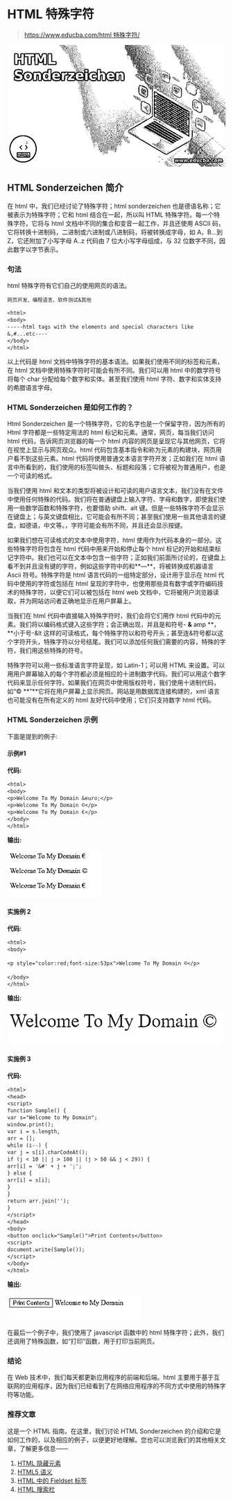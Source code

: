 # HTML 特殊字符

> [https://www.educba.com/html 特殊字符/](https://www.educba.com/html-sonderzeichen/)

![HTML Sonderzeichen](img/67a72babeef533f9bcec985b057bd488.png)



## HTML Sonderzeichen 简介

在 html 中，我们已经讨论了特殊字符；html sonderzeichen 也是德语名称；它被表示为特殊字符；它和 html 结合在一起，所以叫 HTML 特殊字符。每一个特殊字符，它将与 html 文档中不同的集合和变音一起工作，并且还使用 ASCII 码，它将转换十进制码，二进制或六进制或八进制码，将被转换成字母，如 A，B…到 Z，它还附加了小写字母 A..z 代码由 7 位大小写字母组成，与 32 位数字不同，因此数字以字节表示。

### 句法

html 特殊字符有它们自己的使用网页的语法。

<small>网页开发、编程语言、软件测试&其他</small>

```
<html>
<body>
-----html tags with the elements and special characters like &,#...etc----
</body>
</html>
```

以上代码是 html 文档中特殊字符的基本语法。如果我们使用不同的标签和元素，在 html 文档中使用特殊字符时可能会有所不同。我们可以用 html 中的数学符号将每个 char 分配给每个数字和实体。甚至我们使用 html 字符、数字和实体支持的希腊语言字母。

### HTML Sonderzeichen 是如何工作的？

Html Sonderzeichen 是一个特殊字符，它的名字也是一个保留字符，因为所有的 Html 字符都是一些特定用法的 html 标记和元素。通常，网页，每当我们访问 html 代码，告诉网页浏览器的每一个 html 内容的网页是呈现它与其他网页，它将在视觉上显示与网页观众。html 代码包含基本指令和称为元素的构建块，网页用户看不到这些元素。html 代码将使用普通文本语言字符开发；正如我们在 html 语言中所看到的，我们使用的标签叫做头、标题和段落；它将被视为普通用户，也是一个可读的格式。

当我们使用 html 和文本的类型将被设计和可读的用户语言文本，我们没有在文件中使用任何特殊的代码。我们将在普通键盘上输入字符、字母和数字，即使我们使用一些数学函数和特殊字符，也要借助 shift、alt 键。但是一些特殊字符不会显示在键盘上；与英文键盘相比，它可能会有所不同；甚至我们使用一些其他语言的键盘，如德语，中文等。，字符可能会有所不同，并且还会显示按键。

如果我们想在可读格式的文本中使用字符，html 使用作为代码本身的一部分。这些特殊字符将包含在 html 代码中用来开始和停止每个 html 标记的开始和结束标记字符中。我们也可以在文本中包含一些字符；正如我们前面所讨论的，在键盘上看不到并且没有键的字符，例如这些字符中的和**—**，将被转换成机器语言 Ascii 符号。特殊字符是 html 语言代码的一组特定部分，设计用于显示在 html 代码中使用的字符或包括在 html 呈现的字符中，也使用那些具有数字或字符编码技术的特殊字符，以便它们可以被包括在 html web 文档中，它将被用户浏览器读取，并为网站访问者正确地显示在用户屏幕上。

当我们在 html 代码中直接输入特殊字符时，我们会将它们用作 html 代码中的元素。我们将以编码格式键入这些字符；会正确出现，并且是和符号- **&** amp **，**小于号-&lt 这样的可读格式，每个特殊字符以和符号开头；甚至连&符号都以这个字符开头，特殊字符以分号结尾。我们可以添加任何我们需要的内容，特殊的字符，我们用这些特殊的符号。

特殊字符可以用一些标准语言字符呈现，如 Latin-1；可以用 HTML 来设置。可以用用户屏幕输入的每个字符都必须是相应的十进制数字代码。我们可以用这个数字代码来显示任何字符。如果我们在网页中使用版权符号，我们使用十进制代码，如“© **”**它将在用户屏幕上显示网页。网站是用数据库连接构建的，xml 语言也可能没有在所有定义的 html 友好代码中使用；它们只支持数字 html 代码。

### HTML Sonderzeichen 示例

下面是提到的例子:

#### 示例#1

**代码:**

```
<html>
<body>
<p>Welcome To My Domain &euro;</p>
<p>Welcome To My Domain ©</p>
<p>Welcome To My Domain €</p>
</body>
</html>
```

**输出:**

![HTML Sonderzeichen1](img/b9f05099addd2e445c8f3da956b3c999.png)



#### 实施例 2

**代码:**

```
<html>
<body>

<p style="color:red;font-size:53px">Welcome To My Domain ©</p>

</body>
</html>
```

**输出:**

![HTML Sonderzeichen2](img/a1476955a77d38d7749f685c6ba9d30d.png)



#### 实施例 3

**代码:**

```
<html>
<head>
<script>
function Sample() {
var s="Welcome to My Domain";
window.print();
var i = s.length,
arr = [];
while (i--) {
var j = s[i].charCodeAt();
if (j < 10 || j > 100 || (j > 50 && j < 29)) {
arr[i] = '&#' + j + ';';
} else {
arr[i] = s[i];
}
}
return arr.join('');
}
</script>
</head>
<body>
<button onclick="Sample()">Print Contents</button>
<script>
document.write(Sample());
</script>
</body>
</html>
```

**输出:**

![Example 3](img/18ce09aaeff584d25113e9b0c8116566.png)



在最后一个例子中，我们使用了 javascript 函数中的 html 特殊字符；此外，我们还调用了特殊函数，如“打印”函数，用于打印当前网页。

### 结论

在 Web 技术中，我们每天都更新应用程序的前端和后端。html 主要用于基于互联网的应用程序，因为我们已经看到了在网络应用程序的不同方式中使用的特殊字符等功能。

### 推荐文章

这是一个 HTML 指南。在这里，我们讨论 HTML Sonderzeichen 的介绍和它是如何工作的，以及相应的例子，以便更好地理解。您也可以浏览我们的其他相关文章，了解更多信息——

1.  [HTML 隐藏元素](https://www.educba.com/html-hide-element/)
2.  [HTML5 语义](https://www.educba.com/html5-semantics/)
3.  [HTML 中的 Fieldset 标签](https://www.educba.com/fieldset-tag-in-html/)
4.  [HTML 搜索栏](https://www.educba.com/html-search-bar/)





